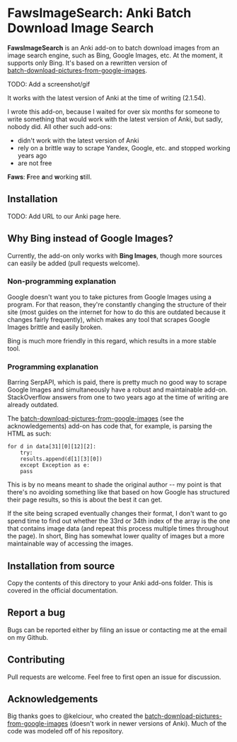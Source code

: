 # FawsImageSearch: Anki Batch Download Image Search

**FawsImageSearch** is an Anki add-on to batch download images from an image search engine, such as Bing,
Google Images, etc. At the moment, it supports only Bing. It's based on a rewritten version of  
[batch-download-pictures-from-google-images](https://github.com/kelciour/batch-download-pictures-from-google-images).

TODO: Add a screenshot/gif

It works with the latest version of Anki at the time of writing
(2.1.54).

I wrote this add-on, because I waited for over six months for someone to
write something that would work with the latest version of Anki, but sadly,
nobody did. All other such add-ons:
* didn't work with the latest version of Anki
* rely on a brittle way to scrape Yandex, Google, etc. and stopped working years
    ago
* are not free

**Faws**: **F**ree **a**nd **w**orking **s**till.
 
## Installation
TODO: Add URL to our Anki page here.

## Why Bing instead of Google Images?
Currently, the add-on only works with **Bing Images**, though more
sources can easily be added (pull requests welcome).

### Non-programming explanation
Google doesn't want you to take pictures from Google Images using a program. For that reason, they're
constantly changing the structure of their site (most guides on the internet for
how to do this are outdated because it changes fairly frequently), which makes
any tool that scrapes Google Images brittle and easily broken.

Bing is much more friendly in this regard, which results in a more stable tool.

### Programming explanation
Barring SerpAPI, which is paid, there is pretty much no good way to scrape Google Images and
simultaneously have a robust and maintainable add-on. StackOverflow answers from one to two years ago at the time of writing are already outdated.

The [batch-download-pictures-from-google-images](https://github.com/kelciour/batch-download-pictures-from-google-images) (see the acknowledgements) add-on has code that, for example, is parsing the HTML as such:
```
for d in data[31][0][12][2]:
    try:
	results.append(d[1][3][0])
    except Exception as e:
	pass
```

This is by no means meant to shade the original author -- my point is that
there's no avoiding something like that based on how Google has structured their
page results, so this is about the best it can get. 

If the site being scraped eventually changes their format, I don't
want to go spend time to find out whether the 33rd or 34th index of the
array is the one that contains image data (and repeat this process multiple
times throughout the page). In short, Bing has somewhat lower
quality of images but a more maintainable way of accessing the images.

## Installation from source

Copy the contents of this directory to your Anki add-ons folder. This is covered in
the official documentation.

## Report a bug
Bugs can be reported either by filing an issue or contacting me at the email on my Github.

## Contributing
Pull requests are welcome. Feel free to first open an issue for discussion.

## Acknowledgements
Big thanks goes to @kelciour, who created the
[batch-download-pictures-from-google-images](https://github.com/kelciour/batch-download-pictures-from-google-images)
(doesn't work in newer versions of Anki). Much of the code was modeled off of
his repository.

